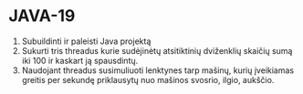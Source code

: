 # JAVA-19

1. Subuildinti ir paleisti Java projektą
2. Sukurti tris threadus kurie sudėjinėtų atsitiktinių dviženklių skaičių sumą iki 100 ir kaskart ją spausdintų.
3. Naudojant threadus susimuliuoti lenktynes tarp mašinų, kurių įveikiamas greitis per sekundę priklausytų nuo mašinos svosrio, ilgio, aukščio.
